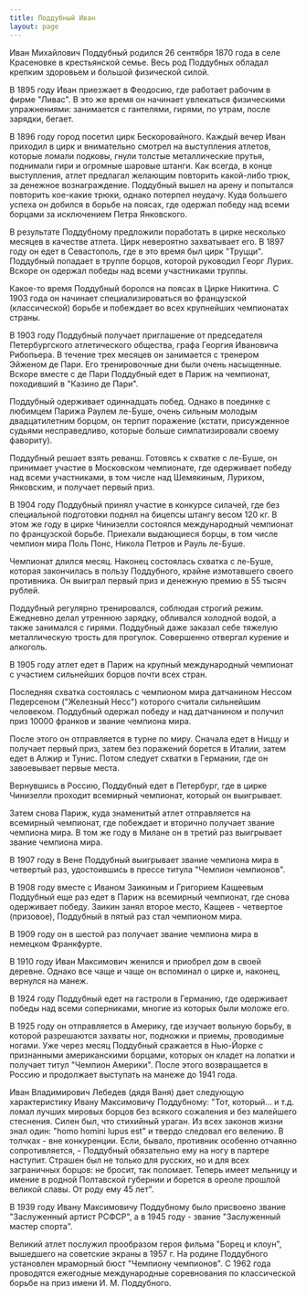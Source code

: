 ```yaml
---
title: Поддубный Иван
layout: page
---
```


Иван Михайлович Поддубный родился 26 сентября 1870 года в селе Красеновке в крестьянской семье. Весь род Поддубных обладал крепким здоровьем и большой физической силой.

В 1895 году Иван приезжает в Феодосию, где работает рабочим в фирме "Ливас". В это же время он начинает увлекаться физическими упражнениями: занимается с гантелями, гирями, по утрам, после зарядки, бегает.

В 1896 году город посетил цирк Бескоровайного. Каждый вечер Иван приходил в цирк и внимательно смотрел на выступления атлетов, которые ломали подковы, гнули толстые металлические прутья, поднимали гири и огромные шаровые штанги. Как всегда, в конце выступления, атлет предлагал желающим повторить какой-либо трюк, за денежное вознаграждение. Поддубный вышел на арену и попытался повторить кое-какие трюки, однако потерпел неудачу. Куда большего успеха он добился в борьбе на поясах, где одержал победу над всеми борцами за исключением Петра Янковского.

В результате Поддубному предложили поработать в цирке несколько месяцев в качестве атлета. Цирк невероятно захватывает его. В 1897 году он едет в Севастополь, где в это время был цирк "Труцци". Поддубный попадает в труппе борцов, которой руководил Георг Лурих. Вскоре он одержал победы над всеми участниками труппы.

Какое-то время Поддубный боролся на поясах в Цирке Никитина. С 1903 года он начинает специализироваться во французской (классической) борьбе и побеждает во всех крупнейших чемпионатах страны.

В 1903 году Поддубный получает приглашение от председателя Петербургского атлетического общества, графа Георгия Ивановича Рибопьера. В течение трех месяцев он занимается с тренером Эйженом де Пари. Его тренировочные дни были очень насыщенные. Вскоре вместе с де Пари Поддубный едет в Париж на чемпионат, походивший в "Казино де Пари".

Поддубный одерживает одиннадцать побед. Однако в поединке с любимцем Парижа Раулем ле-Буше, очень сильным молодым двадцатилетним борцом, он терпит поражение (кстати, присужденное судьями несправедливо, которые больше симпатизировали своему фавориту).

Поддубный решает взять реванш. Готовясь к схватке с ле-Буше, он принимает участие в Московском чемпионате, где одерживает победу над всеми участниками, в том числе над Шемякиным, Лурихом, Янковским, и получает первый приз.

В 1904 году Поддубный принял участие в конкурсе силачей, где без специальной подготовки поднял на бицепсы штангу весом 120 кг. В этом же году в цирке Чинизелли состоялся международный чемпионат по французской борьбе. Приехали выдающиеся борцы, в том числе чемпион мира Поль Понс, Никола Петров и Рауль ле-Буше.

Чемпионат длился месяц. Наконец состоялась схватка с ле-Буше, которая закончилась в пользу Поддубного, крайне измотавшего своего противника. Он выиграл первый приз и денежную премию в 55 тысяч рублей.

Поддубный регулярно тренировался, соблюдая строгий режим. Ежедневно делал утреннюю зарядку, обливался холодной водой, а также занимался с гирями. Поддубный даже заказал себе тяжелую металлическую трость для прогулок. Совершенно отвергал курение и алкоголь.

В 1905 году атлет едет в Париж на крупный международный чемпионат с участием сильнейших борцов почти всех стран.

Последняя схватка состоялась с чемпионом мира датчанином Нессом Педерсеном ("Железный Несс") которого считали сильнейшим человеком. Поддубный одержал победу и над датчанином и получил приз 10000 франков и звание чемпиона мира.

После этого он отправляется в турне по миру. Сначала едет в Ниццу и получает первый приз, затем без поражений борется в Италии, затем едет в Алжир и Тунис. Потом следует схватки в Германии, где он завоевывает первые места.

Вернувшись в Россию, Поддубный едет в Петербург, где в цирке Чинизелли проходит всемирный чемпионат, который он выигрывает.

Затем снова Париж, куда знаменитый атлет отправляется на всемирный чемпионат, где побеждает и вторично получает звание чемпиона мира. В том же году в Милане он в третий раз выигрывает звание чемпиона мира.

В 1907 году в Вене Поддубный выигрывает звание чемпиона мира в четвертый раз, удостоившись в прессе титула "Чемпион чемпионов".

В 1908 году вместе с Иваном Заикиным и Григорием Кащеевым Поддубный еще раз едет в Париж на всемирный чемпионат, где снова одерживает победу. Заикин занял второе место, Кащеев - четвертое (призовое), Поддубный в пятый раз стал чемпионом мира.

В 1909 году он в шестой раз получает звание чемпиона мира в немецком Франкфурте.

В 1910 году Иван Максимович женился и приобрел дом в своей деревне. Однако все чаще и чаще он вспоминал о цирке и, наконец, вернулся на манеж.

В 1924 году Поддубный едет на гастроли в Германию, где одерживает победы над всеми соперниками, многие из которых были моложе его.

В 1925 году он отправляется в Америку, где изучает вольную борьбу, в которой разрешаются захваты ног, подножки и приемы, проводимые ногами. Уже через месяц Поддубный сражается в Нью-Йорке с признанными американскими борцами, которых он кладет на лопатки и получает титул "Чемпион Америки". После этого возвращается в Россию и продолжает выступать на манеже до 1941 года.

Иван Владимирович Лебедев (дядя Ваня) дает следующую характеристику Ивану Максимовичу Поддубному: "Тот, который... и т.д. ломал лучших мировых борцов без всякого сожаления и без малейшего стеснения. Силен был, что стихийный ураган. Из всех законов жизни знал один: "homo homini lupus est" и твердо следовал его велению. В толчках - вне конкуренции. Если, бывало, противник особенно отчаянно сопротивляется, - Поддубный обязательно ему на ногу в партере наступит. Страшен был не только для русских, но и для всех заграничных борцов: не бросит, так поломает. Теперь имеет мельницу и имение в родной Полтавской губернии и борется в ореоле прошлой великой славы. От роду ему 45 лет".

В 1939 году Ивану Максимовичу Поддубному было присвоено звание "Заслуженный артист РСФСР", а в 1945 году - звание "Заслуженный мастер спорта".

Великий атлет послужил прообразом героя фильма "Борец и клоун", вышедшего на советские экраны в 1957 г. На родине Поддубного установлен мраморный бюст "Чемпиону чемпионов". С 1962 года проводятся ежегодные международные соревнования по классической борьбе на приз имени И. М. Поддубного.
